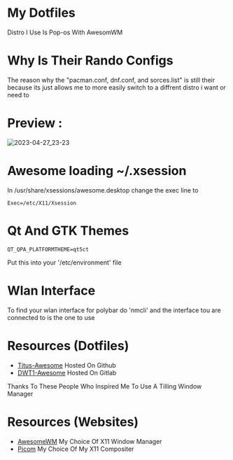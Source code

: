 # My Dotfiles
Distro I Use Is Pop-os With AwesomWM

# Why Is Their Rando Configs
The reason why the "pacman.conf, dnf.conf, and sorces.list" is still their because its just allows me to more easily switch to a diffrent distro i want or need to

# Preview : 
![2023-04-27_23-23](https://user-images.githubusercontent.com/100316787/235046943-977f3a49-f7bd-4ea2-ac33-083dc09080bf.png)


# Awesome loading ~/.xsession
In /usr/share/xsessions/awesome.desktop change the exec line to
```
Exec=/etc/X11/Xsession
```

# Qt And GTK Themes
```
QT_QPA_PLATFORMTHEME=qt5ct 
```
Put this into your '/etc/environment' file

# Wlan Interface
To find your wlan interface for polybar do 'nmcli' and the interface tou are connected to is the one to use

# Resources (Dotfiles)
- [Titus-Awesome](https://github.com/ChrisTitusTech/titus-awesome) Hosted On Github
- [DWT1-Awesome](https://gitlab.com/dwt1/dotfiles/-/tree/master/.config/awesome) Hosted On Gitlab

Thanks To These People Who Inspired Me To Use A Tilling Window Manager

# Resources (Websites)
- [AwesomeWM](https://awesomewm.org/) My Choice Of X11 Window Manager
- [Picom](https://github.com/yshui/picom) My Choice Of My X11 Compositer
